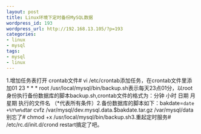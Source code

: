 ```yaml
---
layout: post
title: Linux环境下定时备份MySQL数据
wordpress_id: 193
wordpress_url: http://192.168.13.105/?p=193
categories:
- linux
- mysql
tags:
- mysql
- linux
---
```

1.增加任务表打开 crontab文件# vi /etc/crontab添加任务，在crontab文件里添加01 23 * * * root /usr/local/mysql/bin/backup.sh表示每天23点01分，以root身份执行备份数据库的脚本backup.sh,crontab文件的格式为：分钟 小时 日期 月 星期 执行的文件名 （*代表所有条件）2.备份数据库的脚本如下：bakdate=`date +%Y%m%d`tar cvfz /var/mysql/dev.mysql.data.$bakdate.tar.gz /var/mysql/data别忘了# chmod +x /usr/local/mysql/bin/backup.sh3.重起定时服务# /etc/rc.d/init.d/crond restart搞定了吧。
